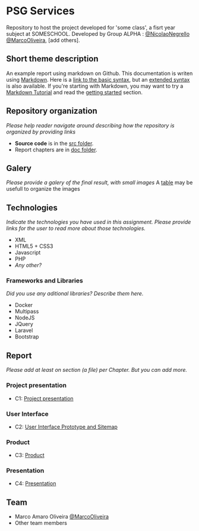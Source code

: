 # PSG Services

Repository to host the project developed for 'some class', a fisrt year subject at SOMESCHOOL. Developed by Group ALPHA : [@NicolaoNegrello](https://github.com/nicolaonegrello) [@MarcoOliveira](https://github.com/marcoamarooliveira), [add others].

## Short theme description

An example report using markdown on Github. This documentation is writen using [Markdown](https://www.markdownguide.org/). Here is a [link to the basic syntax](https://www.markdownguide.org/basic-syntax), but an [extended syntax](https://www.markdownguide.org/extended-syntax/) is also available. If you're starting with Markdown, you may want to try a [Markdown Tutorial](https://www.markdowntutorial.com/) and read the [getting started](https://www.markdownguide.org/getting-started/) section.

## Repository organization

_Please help reader navigate around describing how the repository is organized by providing links_
* **Source code** is in the [src folder](https://github.com/exemploTrabalho/report/src).
* Report chapters are in [doc folder](https://github.com/exemploTrabalho/report/doc).

## Galery

_Please provide a galery of the final result, with small images_
A [table](https://www.markdownguide.org/extended-syntax/#tables) may be usefull to organize the images

## Technologies

_Indicate the technologies you have used in this assignment. Please provide links for the user to read more about those technologies._
* XML
* HTML5 + CSS3
* Javascript
* PHP
* _Any other?_

### Frameworks and Libraries

_Did you use any aditional libraries? Describe them here._
* Docker
* Multipass
* NodeJS
* JQuery
* Laravel
* Bootstrap

## Report
_Please add at least on section (a file) per Chapter. But you can add more._

### Project presentation
* C1: [Project presentation](doc/c1.md)
### User Interface 
* C2: [User Interface Prototype and Sitemap](doc/c2.md)
### Product
* C3: [Product](doc/c3.md)
### Presentation
* C4: [Presentation](doc/c4.md)

## Team
* Marco Amaro Oliveira [@MarcoOliveira](https://github.com/marcoamarooliveira)
* Other team members


